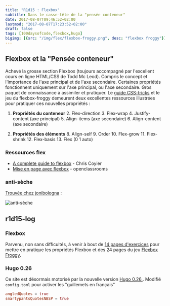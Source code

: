 ```yaml
---
title: "R1d15 : Flexbox"
subtitle: Dans le casse-tête de la "pensée conteneur"
date: 2017-08-07T09:46:52+02:00
lastmod: "2017-08-07T17:23:52+02:00"
draft: false
tags: [100daysofcode,flexbox,hugo]
bigimg: [{src: "/img/flex/flexbox-froggy.png", desc: "flexbox froggy"}]
---
```

<!--more-->

## Flexbox et la "Pensée conteneur" 

Achevé la grosse section Flexbox (toujours accompagné par l'excellent cours en ligne HTML/CSS de Todd Mc Leod). Compris le concept et l'importance de l'axe principal et de l'axe secondaire. Certaines propriétés fonctionnent uniquement sur l'axe principal, ou l'axe secondaire. Gros paquet de connaissance à assimiler et pratiquer. Le [guide CSS-tricks](https://css-tricks.com/snippets/css/a-guide-to-flexbox/) et le jeu du flexbox-froggy demeurent deux excellentes ressources illustrées pour pratiquer ces nouvelles propriétés : 

1. **Propriétés du conteneur**
	2. Flex-direction
	3. Flex-wrap
	4. Justify-content (axe principal)
	5. Align-items (axe secondaire)
	6. Align-content (axe secondaire)  

7. **Propriétés des éléments**
	8. Align-self
	9. Order
	10. Flex-grow
	11. Flex-shrink
	12. Flex-basis
	13. Flex (0 1 auto)


### Ressources flex

- [A complete guide to flexbox](https://css-tricks.com/snippets/css/a-guide-to-flexbox/) - Chris Coyier  
- [Mise en page avec flexbox](https://openclassrooms.com/courses/apprenez-a-creer-votre-site-web-avec-html5-et-css3/la-mise-en-page-avec-flexbox) - openclassrooms

### anti-sèche 

[Trouvée chez jonibologna](http://jonibologna.com/flexbox-cheatsheet/) :

![anti-sèche](/img/flex/flexboxsheet.png)

## r1d15-log 

### Flexbox

Parvenu, non sans difficultés, à venir à bout de [14 pages d'exercices](https://github.com/GoesToEleven/html-css-bootcamp/tree/master/031_flexbox/03_hands-on-exercises/01_challenges) pour mettre en pratique les propriétés Flexbox et des 24 pages du jeu [Flexbox Froggy](http://flexboxfroggy.com/#fr).

### Hugo 0.26

Ce site est désormais motorisé par la nouvelle version  [Hugo 0.26.](https://gohugo.io/news/0.26-relnotes/). Modifié `config.toml` pour activer les "guillemets en français" 

```toml
angledQuotes = true
smartypantsQuotesNBSP = true
```